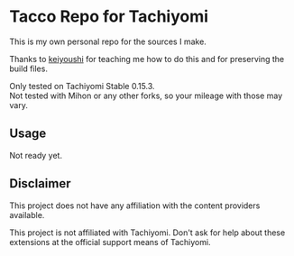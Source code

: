 # Tacco Repo for Tachiyomi

This is my own personal repo for the sources I make.

Thanks to [keiyoushi](https://github.com/keiyoushi/extensions-source)
for teaching me how to do this and for preserving the build files.

Only tested on Tachiyomi Stable 0.15.3.  
Not tested with Mihon or any other forks, so your mileage with those may vary.

## Usage
Not ready yet.

## Disclaimer
This project does not have any affiliation with the content providers available.

This project is not affiliated with Tachiyomi.
Don't ask for help about these extensions at the official support means of Tachiyomi.
